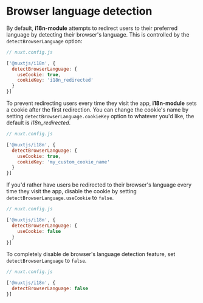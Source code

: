 # Browser language detection

By default, **i18n-module** attempts to redirect users to their preferred language by detecting their browser's language. This is controlled by the `detectBrowserLanguage` option:


```js
// nuxt.config.js

['@nuxtjs/i18n', {
  detectBrowserLanguage: {
    useCookie: true,
    cookieKey: 'i18n_redirected'
  }
}]
```

To prevent redirecting users every time they visit the app, **i18n-module** sets a cookie after the first redirection. You can change the cookie's name by setting `detectBrowserLanguage.cookieKey` option to whatever you'd like, the default is _i18n_redirected_.

```js
// nuxt.config.js

['@nuxtjs/i18n', {
  detectBrowserLanguage: {
    useCookie: true,
    cookieKey: 'my_custom_cookie_name'
  }
}]
```

If you'd rather have users be redirected to their browser's language every time they visit the app, disable the cookie by setting `detectBrowserLanguage.useCookie` to `false`.

```js
// nuxt.config.js

['@nuxtjs/i18n', {
  detectBrowserLanguage: {
    useCookie: false
  }
}]
```

To completely disable de browser's language detection feature, set `detectBrowserLanguage` to `false`.

```js
// nuxt.config.js

['@nuxtjs/i18n', {
  detectBrowserLanguage: false
}]
```
